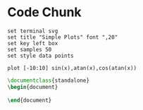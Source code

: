 # Code Chunk
    
```gnuplot {cmd=true output="html"}
set terminal svg
set title "Simple Plots" font ",20"
set key left box
set samples 50
set style data points

plot [-10:10] sin(x),atan(x),cos(atan(x))
```

```latex {cmd=true}
\documentclass{standalone}
\begin{document}
   
\end{document}
```